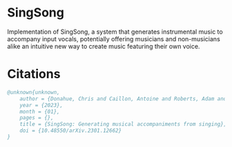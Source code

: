 # SingSong

Implementation of SingSong, a system that generates instrumental music to accompany input vocals, potentially offering musicians and non-musicians alike an intuitive new way to create music featuring their own voice.

# Citations

```bibtex
@unknown{unknown,
    author = {Donahue, Chris and Caillon, Antoine and Roberts, Adam and Manilow, Ethan and Esling, Philippe and Agostinelli, Andrea and Verzetti, Mauro and Simon, Ian and Pietquin, Olivier and Zeghidour, Neil and Engel, Jesse},
    year = {2023},
    month = {01},
    pages = {},
    title = {SingSong: Generating musical accompaniments from singing},
    doi = {10.48550/arXiv.2301.12662}
}
```


